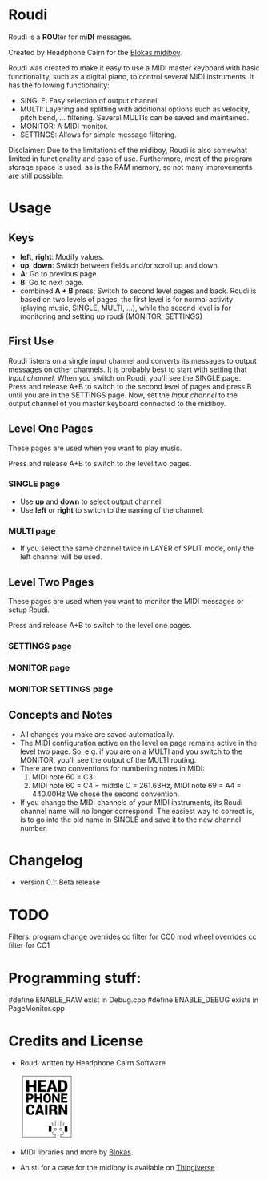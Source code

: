 # Roudi

Roudi is a **ROU**ter for mi**DI** messages.

Created by Headphone Cairn for the [Blokas midiboy](https://blokas.io/midiboy/).

Roudi was created to make it easy to use a MIDI master keyboard with basic functionality, such as a digital piano, to control several MIDI instruments. It has the following functionality:
- SINGLE: Easy selection of output channel.
- MULTI: Layering and splitting with additional options such as velocity, pitch bend, ... filtering. Several MULTIs can be saved and maintained. 
- MONITOR: A MIDI monitor.
- SETTINGS: Allows for simple message filtering.

Disclaimer: Due to the limitations of the midiboy, Roudi is also somewhat limited in functionality and ease of use. Furthermore, most of the program storage space is used, as is the RAM memory, so not many improvements are still possible.

# Usage

## Keys

- **left**, **right**: Modify values.
- **up**, **down**: Switch between fields and/or scroll up and down.
- **A**: Go to previous page.
- **B**: Go to next page.
- combined **A + B** press: Switch to second level pages and back. Roudi is based on two levels of pages, the first level is for normal activity (playing music, SINGLE, MULTI, ...), while the second level is for monitoring and setting up roudi (MONITOR, SETTINGS)

## First Use

Roudi listens on a single input channel and converts its messages to output messages on other channels. It is probably best to start with setting that *Input channel*. When you switch on Roudi, you'll see the SINGLE page. Press and release A+B to switch to the second level of pages and press B until you are in the SETTINGS page. Now, set the *Input channel* to the output channel of you master keyboard connected to the midiboy.

## Level One Pages

These pages are used when you want to play music. 

Press and release A+B to switch to the level two pages.

### SINGLE page

- Use **up** and **down** to select output channel.
- Use **left** or **right** to switch to the naming of the channel.

### MULTI page

- If you select the same channel twice in LAYER of SPLIT mode, only the left channel will be used.

## Level Two Pages

These pages are used when you want to monitor the MIDI messages or setup Roudi. 

Press and release A+B to switch to the level one pages.

### SETTINGS page

### MONITOR page

### MONITOR SETTINGS page

## Concepts and Notes

- All changes you make are saved automatically.
- The MIDI configuration active on the level on page remains active in the level two page. So, e.g. if you are on a MULTI and you switch to the MONITOR, you'll see the output of the MULTI routing.
- There are two conventions for numbering notes in MIDI:
  1. MIDI note 60 = C3 
  2. MIDI note 60 = C4 = middle C = 261.63Hz, MIDI note 69 = A4 = 440.00Hz
  We chose the second convention. 
- If you change the MIDI channels of your MIDI instruments, its Roudi channel name will no longer correspond. The easiest way to correct is, is to go into the old name in SINGLE and save it to the new channel number. 

# Changelog

- version 0.1: Beta release




# TODO

Filters: program change overrides cc filter for CC0
         mod wheel overrides cc filter for CC1



# Programming stuff:

#define ENABLE_RAW exist in Debug.cpp
#define ENABLE_DEBUG exists in PageMonitor.cpp

# Credits and License

- Roudi written by Headphone Cairn Software

  ![Headphone Cairn Logo](README.png)

- MIDI libraries and more by [Blokas](https://blokas.io/).
- An stl for a case for the midiboy is available on [Thingiverse](https://www.thingiverse.com/thing:4878526)
